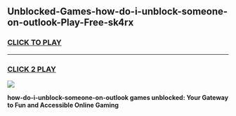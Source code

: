 
## Unblocked-Games-how-do-i-unblock-someone-on-outlook-Play-Free-sk4rx
<h3>
<a href="https://premium76.site?title=how-do-i-unblock-someone-on-outlook&ref=20M">CLICK TO PLAY</a></h3>
<hr>

<h3>
<a href="https://premium76.site?title=how-do-i-unblock-someone-on-outlook&ref=20M">CLICK 2 PLAY</a>
  
</h3>

<a href="https://premium76.site?title=how-do-i-unblock-someone-on-outlook&ref=19M"><img src="https://clearcache.store/games.png"></a>


**how-do-i-unblock-someone-on-outlook games unblocked: Your Gateway to Fun and Accessible Online Gaming**
